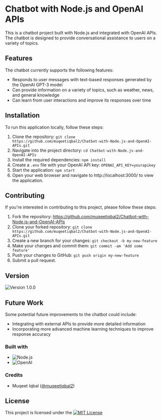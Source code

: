 # Chatbot with Node.js and OpenAI APIs

This is a chatbot project built with Node.js and integrated with OpenAI APIs. The chatbot is designed to provide conversational assistance to users on a variety of topics.

## Features

The chatbot currently supports the following features:

- Responds to user messages with text-based responses generated by the OpenAI GPT-3 model
- Can provide information on a variety of topics, such as weather, news, and general knowledge
- Can learn from user interactions and improve its responses over time

## Installation

To run this application locally, follow these steps:

1. Clone the repository: `git clone https://github.com/muqeetiqbal2/Chatbot-with-Node.js-and-OpenAI-APIs.git`
2. Navigate into the project directory: `cd Chatbot-with-Node.js-and-OpenAI-APIs`
3. Install the required dependencies: `npm install`
4. Create a `.env` file with your OpenAI API key: `OPENAI_API_KEY=yourapikey`
5. Start the application: `npm start`
6. Open your web browser and navigate to http://localhost:3000/ to view the application.

## Contributing

If you're interested in contributing to this project, please follow these steps:

1. Fork the repository: https://github.com/muqeetiqbal2/Chatbot-with-Node.js-and-OpenAI-APIs
2. Clone your forked repository: `git clone https://github.com/muqeetiqbal2/Chatbot-with-Node.js-and-OpenAI-APIs.git`
3. Create a new branch for your changes: `git checkout -b my-new-feature`
4. Make your changes and commit them: `git commit -am 'Add some feature'`
5. Push your changes to GitHub: `git push origin my-new-feature`
6. Submit a pull request.

## Version

![Version 1.0.0](https://img.shields.io/badge/version-1.0.0-blue.svg)

## Future Work

Some potential future improvements to the chatbot could include:

- Integrating with external APIs to provide more detailed information
- Incorporating more advanced machine learning techniques to improve response accuracy


### Built with

- ![Node.js](https://img.shields.io/badge/-Node.js-43853d?style=flat-square&logo=node.js&logoColor=white)
- ![OpenAI](https://img.shields.io/badge/-OpenAI-1d1d1d?style=flat-square&logo=openai&logoColor=orange)

### Credits

- Muqeet Iqbal ([@muqeetiqbal2](https://github.com/muqeetiqbal2))

## License

This project is licensed under the [![MIT License](https://img.shields.io/badge/license-MIT-blue.svg)](LICENSE)
